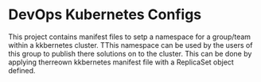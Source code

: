 # DevOps Kubernetes Configs

This project contains manifest files to setp a namespace for a group/team within a kkbernetes cluster. TThis namespace can be used by the users of this group to publish there solutions on to the cluster. This can be done by applying therreown kkbernetes manifest file with a ReplicaSet object defined.
